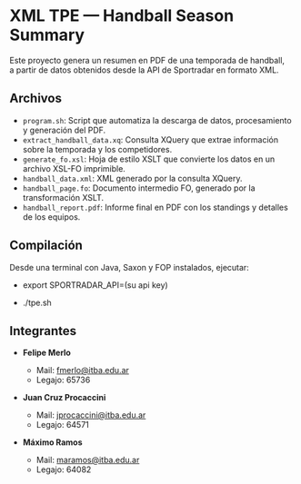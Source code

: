 # XML TPE — Handball Season Summary

Este proyecto genera un resumen en PDF de una temporada de handball,  
a partir de datos obtenidos desde la API de Sportradar en formato XML.


## Archivos

- `program.sh`: Script que automatiza la descarga de datos, procesamiento y generación del PDF.
- `extract_handball_data.xq`: Consulta XQuery que extrae información sobre la temporada y los competidores.
- `generate_fo.xsl`: Hoja de estilo XSLT que convierte los datos en un archivo XSL-FO imprimible.
- `handball_data.xml`: XML generado por la consulta XQuery.
- `handball_page.fo`: Documento intermedio FO, generado por la transformación XSLT.
- `handball_report.pdf`: Informe final en PDF con los standings y detalles de los equipos.


## Compilación

Desde una terminal con Java, Saxon y FOP instalados, ejecutar:

- export SPORTRADAR_API=(su api key)

- ./tpe.sh <Prefijo>


## Integrantes

- **Felipe Merlo**  
  - Mail: fmerlo@itba.edu.ar  
  - Legajo: 65736

- **Juan Cruz Procaccini**  
  - Mail: jprocaccini@itba.edu.ar  
  - Legajo: 64571

- **Máximo Ramos**  
  - Mail: maramos@itba.edu.ar  
  - Legajo: 64082

